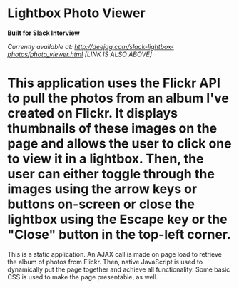Lightbox Photo Viewer
===========

**Built for Slack Interview**              
      
*Currently available at: http://deejag.com/slack-lightbox-photos/photo_viewer.html [LINK IS ALSO ABOVE]*

This application uses the Flickr API to pull the photos from an album I've created on Flickr.
It displays thumbnails of these images on the page and allows the user to click one to view it in a lightbox.
Then, the user can either toggle through the images using the arrow keys or buttons on-screen or close the lightbox using the Escape key or the "Close" button in the top-left corner.
===========

This is a static application.
An AJAX call is made on page load to retrieve the album of photos from Flickr.
Then, native JavaScript is used to dynamically put the page together and achieve all functionality.
Some basic CSS is used to make the page presentable, as well.